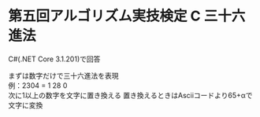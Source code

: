 # 第五回アルゴリズム実技検定 C 三十六進法  
C#(.NET Core 3.1.201)で回答  

まずは数字だけで三十六進法を表現  
例：2304 = 1 28 0  
次に1以上の数字を文字に置き換える
置き換えるときはAsciiコードより65+αで文字に変換
